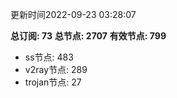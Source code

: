 更新时间2022-09-23 03:28:07

**总订阅: 73**
**总节点: 2707**
**有效节点: 799**
- ss节点: 483
- v2ray节点: 289
- trojan节点: 27
